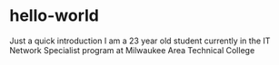 # hello-world
Just a quick introduction
I am a 23 year old student currently in the IT Network Specialist program at Milwaukee Area Technical College
